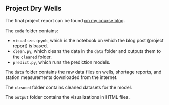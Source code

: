 ## Project Dry Wells

The final project report can be found [on my course blog](https://zhijianli9999.github.io/project/).

The `code` folder contains:
- `visualize.ipynb`, which is the notebook on which the blog post (project report) is based.
- `clean.py`, which cleans the data in the `data` folder and outputs them to the `cleaned` folder.
- `predict.py`, which runs the prediction models.

The `data` folder contains the raw data files on wells, shortage reports, and station measurements downloaded from the internet.

The `cleaned` folder contains cleaned datasets for the model.

The `output` folder contains the visualizations in HTML files.
